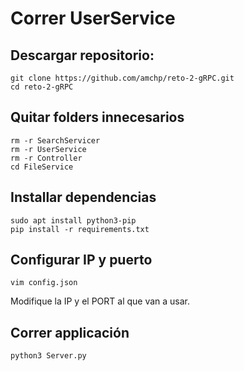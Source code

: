 # Correr UserService
## Descargar repositorio:

```
git clone https://github.com/amchp/reto-2-gRPC.git
cd reto-2-gRPC
```

## Quitar folders innecesarios

```
rm -r SearchServicer
rm -r UserService
rm -r Controller
cd FileService
```

## Installar dependencias

```
sudo apt install python3-pip
pip install -r requirements.txt
```

## Configurar IP y puerto
```
vim config.json
```

Modifique la IP y el PORT al que van a usar.

## Correr applicación
```
python3 Server.py
```
